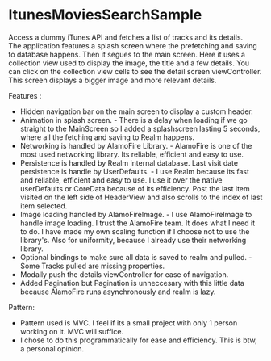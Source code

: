 # ItunesMoviesSearchSample

      
Access a dummy iTunes API and fetches a list of tracks and its details.  
The application features a splash screen where the prefetching and saving to database happens. Then it segues to the main screen. Here it uses a collection view used to display the image, the title and a few details. You can click on the collection view cells to see the detail screen viewController. This screen displays a bigger image and more relevant details.


Features :

- Hidden navigation bar on the main screen to display a custom header.
- Animation in splash screen.
      - There is a delay when loading if we go straight to the MainScreen so I added a splashscreen lasting 5 seconds, where         all the fetching and saving to Realm happens.
- Networking is handled by AlamoFire Library.
      - AlamoFire is one of the most used networking library. Its reliable, efficient and easy to use.
- Persistence is handled by Realm internal database. Last visit date persistence is handle by UserDefaults.
      - I use Realm because its fast and reliable, efficient and easy to use. I use it over the native userDefaults or CoreData because of its efficiency. Post the last item visited on the left side of HeaderView and also scrolls to the index of last item selected.
- Image loading handled by AlamoFireImage.
      - I use AlamoFireImage to handle image loading. I trust the AlamoFire team. It does what I need it to do. I have made my own scaling function if I choose not to use the library's. Also for uniformity, because I already use their networking library.
- Optional bindings to make sure all data is saved to realm and pulled.
      - Some Tracks pulled are missing properties.
- Modally push the details viewController for ease of navigation. 
- Added Pagination but Pagination is unneccesary with this little data because AlamoFire runs asynchronously and realm is lazy.



Pattern:

- Pattern used is MVC. I feel if its a small project with only 1 person working on it. MVC will suffice.
- I chose to do this programmatically for ease and efficiency. This is btw, a personal opinion.
